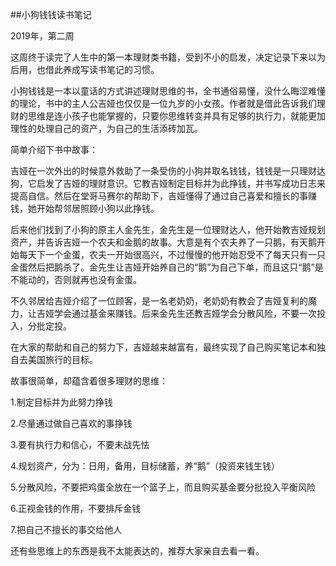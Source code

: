##小狗钱钱读书笔记

2019年，第二周

这周终于读完了人生中的第一本理财类书籍，受到不小的启发，决定记录下来以为后用，也借此养成写读书笔记的习惯。

小狗钱钱是一本以童话的方式讲述理财思维的书，全书通俗易懂，没什么晦涩难懂的理论，书中的主人公吉娅也仅仅是一位九岁的小女孩。作者就是借此告诉我们理财的思维是连小孩子也能掌握的，只要你思维转变并具有足够的执行力，就能更加理性的处理自己的资产，为自己的生活添砖加瓦。

简单介绍下书中故事：

吉娅在一次外出的时候意外救助了一条受伤的小狗并取名钱钱，钱钱是一只理财达狗，它启发了吉娅的理财意识。它教吉娅制定目标并为此挣钱，并书写成功日志来提高自信。然后在堂哥马赛尔的帮助下，吉娅懂得了通过自己喜爱和擅长的事赚钱，她开始帮邻居照顾小狗以此挣钱。

后来他们找到了小狗的原主人金先生，金先生是一位理财达人，他开始教吉娅规划资产，并告诉吉娅一个农夫和金鹅的故事。大意是有个农夫养了一只鹅，有天鹅开始每天下一个金蛋，农夫一开始很高兴，不过慢慢的他开始忍受不了每天只有一只金蛋然后把鹅杀了。金先生让吉娅开始养自己的“鹅”为自己下单，而且这只“鹅”是不能动的，否则就再也没有金蛋。

不久邻居给吉娅介绍了一位顾客，是一名老奶奶，老奶奶有教会了吉娅复利的魔力，让吉娅学会通过基金来赚钱。后来金先生还教吉娅学会分散风险，不要一次投入，分批定投。

在大家的帮助和自己的努力下，吉娅越来越富有，最终实现了自己购买笔记本和独自去美国旅行的目标。

故事很简单，却蕴含着很多理财的思维：

1.制定目标并为此努力挣钱

2.尽量通过做自己喜欢的事挣钱

3.要有执行力和信心，不要未战先怯

4.规划资产，分为：日用，备用，目标储蓄，养“鹅”（投资来钱生钱）

5.分散风险，不要把鸡蛋全放在一个篮子上，而且购买基金要分批投入平衡风险

6.正视金钱的作用，不要排斥金钱

7.把自己不擅长的事交给他人

还有些思维上的东西是我不太能表达的，推荐大家亲自去看一看。

















